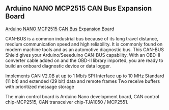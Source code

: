 ## Arduino NANO MCP2515 CAN Bus Expansion Board
<a href="[https://github.com/your-username/your-repo](https://uge-one.com/product/arduino-nano-mcp2515-can-bus-expansion-board/)">Arduino NANO MCP2515 CAN Bus Expansion Board</a>


CAN-BUS is a common industrial bus because of its long travel distance, medium communication speed and high reliability. It is commonly found on modern machine tools and as an automotive diagnostic bus. This CAN-BUS Shield gives your Arduino/Seeeduino CAN-BUS capability. With an OBD-II converter cable added on and the OBD-II library imported, you are ready to build an onboard diagnostic device or data logger.

Implements CAN V2.0B at up to 1 Mb/s
SPI Interface up to 10 MHz
Standard (11 bit) and extended (29 bit) data and remote frames
Two receive buffers with prioritized message storage

The main control board is Arduino Nano development board, CAN control chip-MCP2515, CAN transceiver chip-TJA1050 / MCP2551.
